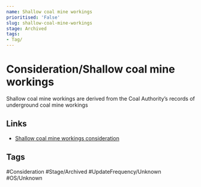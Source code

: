 ```yaml
---
name: Shallow coal mine workings
prioritised: 'False'
slug: shallow-coal-mine-workings
stage: Archived
tags:
- Tag/
---
```


# Consideration/Shallow coal mine workings

Shallow coal mine workings are derived from the Coal Authority’s records of underground coal mine workings

## Links

* [Shallow coal mine workings consideration](https://design.planning.data.gov.uk/planning-consideration/shallow-coal-mine-workings)

## Tags

#Consideration #Stage/Archived #UpdateFrequency/Unknown #OS/Unknown